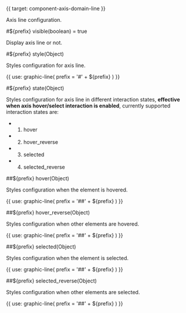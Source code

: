 {{ target: component-axis-domain-line }}

<!-- IDomainLine -->

Axis line configuration.

#${prefix} visible(boolean) = true

Display axis line or not.

#${prefix} style(Object)

Styles configuration for axis line.

{{ use: graphic-line(
  prefix = '#' + ${prefix}
) }}

#${prefix} state(Object)

Styles configuration for axis line in different interaction states, **effective when axis hover/select interaction is enabled**, currently supported interaction states are:

- 1.  hover
- 2.  hover_reverse
- 3.  selected
- 4.  selected_reverse

##${prefix} hover(Object)

Styles configuration when the element is hovered.

{{ use: graphic-line(
  prefix = '##' + ${prefix}
) }}

##${prefix} hover_reverse(Object)

Styles configuration when other elements are hovered.

{{ use: graphic-line(
  prefix = '##' + ${prefix}
) }}

##${prefix} selected(Object)

Styles configuration when the element is selected.

{{ use: graphic-line(
  prefix = '##' + ${prefix}
) }}

##${prefix} selected_reverse(Object)

Styles configuration when other elements are selected.

{{ use: graphic-line(
  prefix = '##' + ${prefix}
) }}